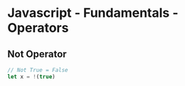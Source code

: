 # Javascript - Fundamentals - Operators

## Not Operator

```javascript
// Not True = False
let x = !(true)
```